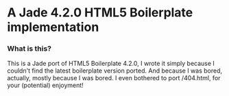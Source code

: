 # A Jade 4.2.0 HTML5 Boilerplate implementation

### What is this?

This is a Jade port of HTML5 Boilerplate 4.2.0, I wrote it simply because I couldn't find the latest boilerplate version ported. And because I was bored, actually, mostly because I was bored. I even bothered to port /404.html, for your (potential) enjoyment!